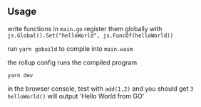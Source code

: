 ## Usage

write functions in `main.go`
register them globally with `js.Global().Set("helloWorld", js.FuncOf(helloWorld))`

run `yarn gobuild` to compile into `main.wasm`

the rollup config runs the compiled program

`yarn dev`

in the browser console, test with  `add(1,2)` and you should get `3`
`helloWorld()` will output 'Hello World from GO'
